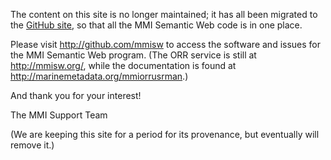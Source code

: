 The content on this site is no longer maintained; it has all been migrated to the [GitHub site](http://github.com/mmisw), so that all the MMI Semantic Web code is in one place.

Please visit http://github.com/mmisw to access the software and issues for the MMI Semantic Web program. (The ORR service is still at http://mmisw.org/, while the documentation is found at http://marinemetadata.org/mmiorrusrman.)

And thank you for your interest!

The MMI Support Team

(We are keeping this site for a period for its provenance, but eventually will remove it.)



